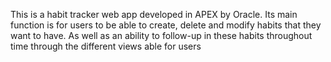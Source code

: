 This is a habit tracker web app developed in APEX by Oracle. Its main function is for users to be able to create, delete and modify habits that they want to have. As well as an ability to follow-up in these habits throughout time through the different views able for users
